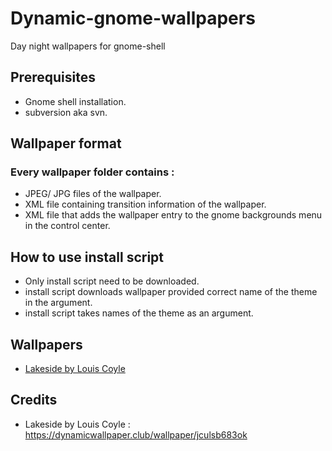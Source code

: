 # Dynamic-gnome-wallpapers
Day night wallpapers for gnome-shell

## Prerequisites
- Gnome shell installation.
- subversion aka svn.

## Wallpaper format
### Every wallpaper folder contains :
- JPEG/ JPG files of the wallpaper.
- XML file containing transition information of the wallpaper.
- XML file that adds the wallpaper entry to the gnome backgrounds menu in the control center.

## How to use install script
- Only install script need to be downloaded.
- install script downloads wallpaper provided correct name of the theme in the argument. 
- install script takes names of the theme as an argument.

## Wallpapers
- [Lakeside by Louis Coyle](https://dynamicwallpaper.club/wallpaper/jculsb683ok)

## Credits
- Lakeside by Louis Coyle : https://dynamicwallpaper.club/wallpaper/jculsb683ok